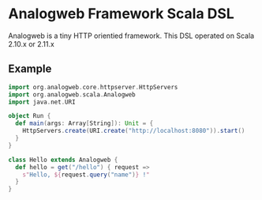 Analogweb Framework Scala DSL
===============================================

Analogweb is a tiny HTTP orientied framework.
This DSL operated on Scala 2.10.x or 2.11.x

## Example

```scala
import org.analogweb.core.httpserver.HttpServers
import org.analogweb.scala.Analogweb
import java.net.URI

object Run {
  def main(args: Array[String]): Unit = {
    HttpServers.create(URI.create("http://localhost:8080")).start()
  }
}

class Hello extends Analogweb {
  def hello = get("/hello") { request => 
    s"Hello, ${request.query("name")} !"
  }
}
```
